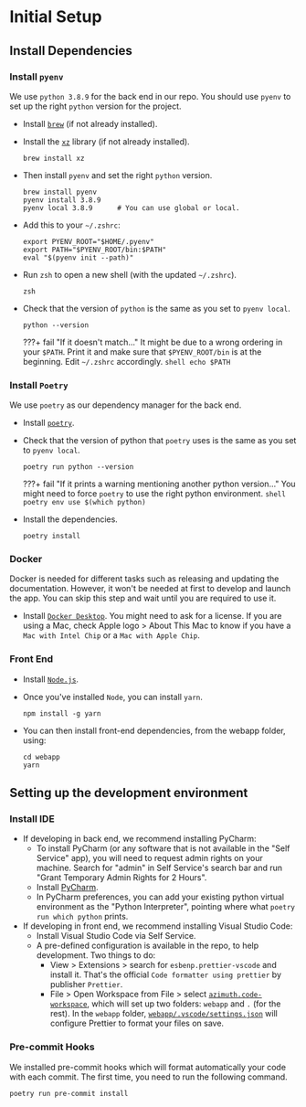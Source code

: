# Initial Setup

## Install Dependencies

### Install `pyenv`
We use `python 3.8.9` for the back end in our repo.
You should use `pyenv` to set up the right `python` version for the project.

* Install [`brew`](https://brew.sh/) (if not already installed).
* Install the [`xz`](https://tukaani.org/xz/) library (if not already installed).
    ```shell
    brew install xz
    ```
* Then install `pyenv` and set the right `python` version.
    ```shell
    brew install pyenv
    pyenv install 3.8.9
    pyenv local 3.8.9      # You can use global or local.
    ```
* Add this to your `~/.zshrc`:
    ```shell
    export PYENV_ROOT="$HOME/.pyenv"
    export PATH="$PYENV_ROOT/bin:$PATH"
    eval "$(pyenv init --path)"
    ```
* Run `zsh` to open a new shell (with the updated `~/.zshrc`).
    ```shell
    zsh
    ```
* Check that the version of `python` is the same as you set to `pyenv local`.
    ```shell
    python --version
    ```

    ???+ fail "If it doesn't match..."
        It might be due to a wrong ordering in your `$PATH`. Print it and make sure that `$PYENV_ROOT/bin` is at the beginning. Edit `~/.zshrc` accordingly.
        ```shell
        echo $PATH
        ```

### Install `Poetry`
We use `poetry` as our dependency manager for the back end.

* Install [`poetry`](https://python-poetry.org/docs/).
* Check that the version of python that `poetry` uses is the same as you set to `pyenv local`.
    ```shell
    poetry run python --version
    ```

    ???+ fail "If it prints a warning mentioning another python version..."
        You might need to force `poetry` to use the right python environment.
        ```shell
        poetry env use $(which python)
        ```

* Install the dependencies.
    ```shell
    poetry install
    ```

### Docker
Docker is needed for different tasks such as releasing and updating the documentation. However, it won't be needed at first to develop and launch the app. You can skip this step and wait until you are required to use it.

* Install [`Docker Desktop`](https://www.docker.com/products/docker-desktop). You might need to ask for a license. If you are using a Mac, check Apple logo > About This Mac to know if you have a `Mac with Intel Chip` or a `Mac with Apple Chip`.

### Front End
- Install [`Node.js`](https://nodejs.org).
- Once you've installed `Node`, you can install `yarn`.

    ```shell
    npm install -g yarn
    ```

- You can then install front-end dependencies, from the webapp folder, using:

    ```shell
    cd webapp
    yarn
    ```

## Setting up the development environment
### Install IDE
* If developing in back end, we recommend installing PyCharm:
    * To install PyCharm (or any software that is not available in the "Self Service" app), you will need to request admin rights on your machine. Search for "admin" in Self Service's search bar and run "Grant Temporary Admin Rights for 2 Hours".
    * Install [PyCharm](https://www.jetbrains.com/pycharm/download/#section=mac).
    * In PyCharm preferences, you can add your existing python virtual environment as the "Python Interpreter", pointing where what `poetry run which python` prints.
* If developing in front end, we recommend installing Visual Studio Code:
    * Install Visual Studio Code via Self Service.
    * A pre-defined configuration is available in the repo, to help development. Two things to do:
        * View > Extensions > search for `esbenp.prettier-vscode` and install it. That's the official `Code formatter using prettier` by publisher `Prettier`.
        * File > Open Workspace from File > select [`azimuth.code-workspace`](https://github.com/ServiceNow/azimuth/blob/master/azimuth.code-workspace), which will set up two folders: `webapp` and `.` (for the rest). In the `webapp` folder, [`webapp/.vscode/settings.json`](https://github.com/ServiceNow/azimuth/blob/master/webapp/.vscode/settings.json) will configure Prettier to format your files on save.

### Pre-commit Hooks
We installed pre-commit hooks which will format automatically your code with each commit. The first time, you need to run the following command.
```
poetry run pre-commit install
```
